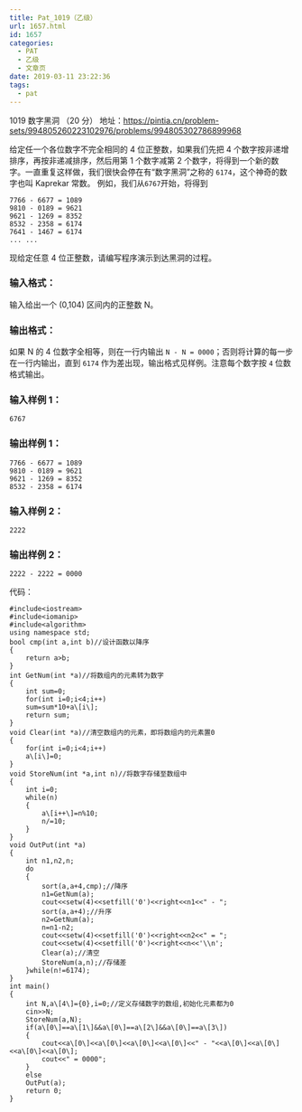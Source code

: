 ```yaml
---
title: Pat_1019（乙级）
url: 1657.html
id: 1657
categories:
  - PAT
  - 乙级
  - 文章页
date: 2019-03-11 23:22:36
tags:
  - pat
---
```


1019 数字黑洞 （20 分） 地址：https://pintia.cn/problem-sets/994805260223102976/problems/994805302786899968

给定任一个各位数字不完全相同的 4 位正整数，如果我们先把 4 个数字按非递增排序，再按非递减排序，然后用第 1 个数字减第 2 个数字，将得到一个新的数字。一直重复这样做，我们很快会停在有“数字黑洞”之称的 `6174`，这个神奇的数字也叫 Kaprekar 常数。 例如，我们从`6767`开始，将得到

    7766 - 6677 = 1089
    9810 - 0189 = 9621
    9621 - 1269 = 8352
    8532 - 2358 = 6174
    7641 - 1467 = 6174
    ... ...
    

现给定任意 4 位正整数，请编写程序演示到达黑洞的过程。

### 输入格式：

输入给出一个 (0,10​4​​) 区间内的正整数 N。

### 输出格式：

如果 N 的 4 位数字全相等，则在一行内输出 `N - N = 0000`；否则将计算的每一步在一行内输出，直到 `6174` 作为差出现，输出格式见样例。注意每个数字按 `4` 位数格式输出。

### 输入样例 1：

    6767
    

### 输出样例 1：

    7766 - 6677 = 1089
    9810 - 0189 = 9621
    9621 - 1269 = 8352
    8532 - 2358 = 6174
    

### 输入样例 2：

    2222
    

### 输出样例 2：

    2222 - 2222 = 0000

代码：
```
#include<iostream>
#include<iomanip>
#include<algorithm>
using namespace std;
bool cmp(int a,int b)//设计函数以降序 
{
	return a>b;
}
int GetNum(int *a)//将数组内的元素转为数字 
{
	int sum=0;
	for(int i=0;i<4;i++)
	sum=sum*10+a\[i\];
	return sum;
}
void Clear(int *a)//清空数组内的元素，即将数组内的元素置0 
{
	for(int i=0;i<4;i++)
	a\[i\]=0;
}
void StoreNum(int *a,int n)//将数字存储至数组中 
{
	int i=0;
	while(n)
	{
		a\[i++\]=n%10;
		n/=10;	
	}
}
void OutPut(int *a)
{
	int n1,n2,n;
	do
	{
		sort(a,a+4,cmp);//降序 
		n1=GetNum(a);
		cout<<setw(4)<<setfill('0')<<right<<n1<<" - ";
		sort(a,a+4);//升序 
		n2=GetNum(a);
		n=n1-n2;
		cout<<setw(4)<<setfill('0')<<right<<n2<<" = ";
		cout<<setw(4)<<setfill('0')<<right<<n<<'\\n';
		Clear(a);//清空 
		StoreNum(a,n);//存储差 
	}while(n!=6174);
}
int main()
{
	int N,a\[4\]={0},i=0;//定义存储数字的数组,初始化元素都为0 
	cin>>N;
	StoreNum(a,N);
	if(a\[0\]==a\[1\]&&a\[0\]==a\[2\]&&a\[0\]==a\[3\])
	{
		cout<<a\[0\]<<a\[0\]<<a\[0\]<<a\[0\]<<" - "<<a\[0\]<<a\[0\]<<a\[0\]<<a\[0\];
		cout<<" = 0000";
	}
	else 
	OutPut(a);
	return 0;
}
```